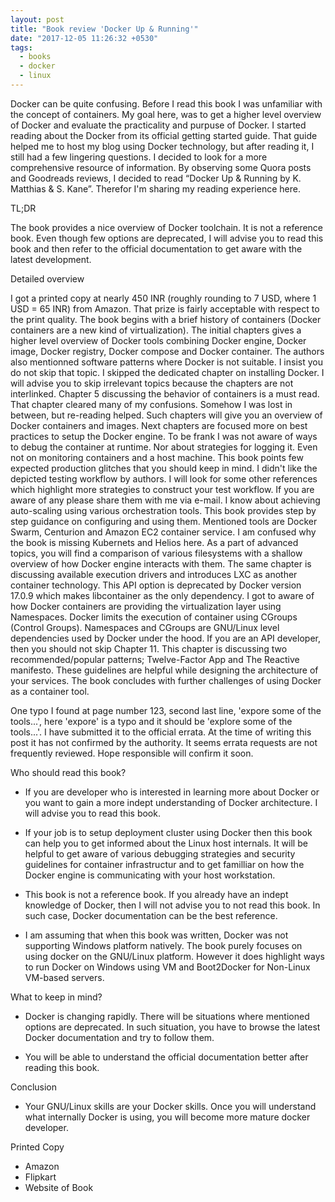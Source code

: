 ```yaml
---
layout: post
title: "Book review 'Docker Up & Running'"
date: "2017-12-05 11:26:32 +0530"
tags:
  - books
  - docker
  - linux
---
```


Docker can be quite confusing. Before I read this book I was unfamiliar with the concept of containers. 
My goal here, was to get a higher level overview of Docker and evaluate the practicality and purpuse of Docker. 
I started reading about the Docker from its official getting started guide. 
That guide helped me to host my blog using Docker technology,
but after reading it, I still had a few lingering questions. I decided to look
for a more comprehensive resource of information. By observing some Quora posts and Goodreads reviews, I
decided to read “Docker Up & Running by K. Matthias & S. Kane”. Therefor I'm sharing my
reading experience here.

TL;DR

The book provides a nice overview of Docker toolchain. It is not a reference
book. Even though few options are deprecated, I will advise you to read this
book and then refer to the official documentation to get aware with the latest
development.


Detailed overview

I got a printed copy at nearly 450 INR (roughly rounding to 7 USD, where 1 USD =
65 INR) from Amazon. That prize is fairly acceptable with respect to the print
quality. The book begins with a brief history of containers (Docker containers are a new kind of virtualization). 
The initial chapters gives a higher level overview
of Docker tools combining Docker engine, Docker image, Docker registry, Docker
compose and Docker container. The authors also mentionned software patterns where
Docker is not suitable. I insist you do not skip that topic. I skipped the
dedicated chapter on installing Docker. I will advise you to skip irrelevant
topics because the chapters are not interlinked. Chapter 5
discussing the behavior of containers is a must read. That chapter cleared many of my
confusions. Somehow I was lost in between, but re-reading helped. Such chapters will give you an overview of Docker containers and images. Next chapters are
focused more on best practices to setup the Docker engine. To be frank I was not
aware of ways to debug the container at runtime. Nor about strategies for
logging it. Even not on monitoring containers and a host machine. This book
points few expected production glitches that you should keep in mind. I didn't
like the depicted testing workflow by authors. I will look for some other
references which highlight more strategies to construct your test workflow. If
you are aware of any please share them with me via e-mail. I know about
achieving auto-scaling using various orchestration tools. This book provides
step by step guidance on configuring and using them. Mentioned tools are Docker
Swarm, Centurion and Amazon EC2 container service. I am confused why the book is
missing Kubernets and Helios here. As a part of advanced topics, you will find a
comparison of various filesystems with a shallow overview of how Docker engine
interacts with them. The same chapter is discussing available execution drivers
and introduces LXC as another container technology. This API option is
deprecated by Docker version 17.0.9 which makes libcontainer as the only
dependency. I got to aware of how Docker containers are providing the
virtualization layer using Namespaces. Docker limits the execution of container
using CGroups (Control Groups). Namespaces and CGroups are GNU/Linux level
dependencies used by Docker under the hood. If you are an API developer, then
you should not skip Chapter 11. This chapter is discussing two recommended/popular
patterns; Twelve-Factor App and The Reactive manifesto. These guidelines are
helpful while designing the architecture of your services. The book concludes
with further challenges of using Docker as a container tool.

One typo I found at page number 123, second last line, 'expore some of the
tools...', here 'expore' is a typo and it should be 'explore some of the
tools...'. I have submitted it to the official errata. At the time of writing
this post it has not confirmed by the authority. It seems errata requests are
not frequently reviewed. Hope responsible will confirm it soon.


Who should read this book?

* If you are developer who is interested in learning more about Docker or you want to gain a more indept
understanding of Docker architecture. I will advise you to read this book.

* If your job is to setup deployment cluster using Docker then this book can
  help you to get informed about the Linux host internals. It will be helpful to
  get aware of various debugging strategies and security guidelines for
  container infrastructur and to get familliar on how the Docker engine is
  communicating with your host workstation.

* This book is not a reference book. If you already have an indept knowledge of Docker, then I
  will not advise you to not read this book. In such case, Docker documentation
  can be the best reference.

* I am assuming that when this book was written, Docker was not supporting Windows platform
  natively. The book purely focuses on using docker on the GNU/Linux platform.
  However it does highlight ways to run Docker on Windows using VM and Boot2Docker for
  Non-Linux VM-based servers.


What to keep in mind?

* Docker is changing rapidly. There will be situations where mentioned options
  are deprecated. In such situation, you have to browse the latest Docker
  documentation and try to follow them.

* You will be able to understand the official documentation better after reading
  this book.


Conclusion

* Your GNU/Linux skills are your Docker skills. Once you will understand what
  internally Docker is using, you will become more mature docker developer.


Printed Copy

* Amazon
* Flipkart
* Website of Book
